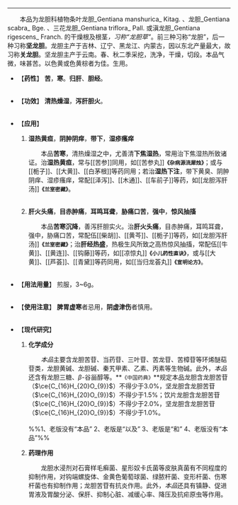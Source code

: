 ---

&emsp;&emsp;本品为龙胆科植物条叶龙胆_Gentiana manshurica_ Kitag. 、龙胆_Gentiana scabra_ Bge. 、三花龙胆_Gentiana triflora_ Pall. 或滇龙胆_Gentiana rigescens_ Franch. 的干燥根及根茎<dfn>，习称“龙胆草”</dfn>。前三种习称“龙胆”，后一种习称**坚龙胆**。龙胆主产于吉林、辽宁、黑龙江、内蒙古，因以东北产量最大，故习称**关龙胆**。坚龙胆主产于云南。春、秋二季采挖，洗净，干燥，切段。本品气微，味甚苦。以色黄或色黄棕者为佳。生用。

- 【**药性**】
	**苦**，**寒**。**归肝**、**胆经**。<br></br>

- 【**功效**】
	**清热燥湿**，**泻肝胆火**。<br></br>

- 【**应用**】
	1. **湿热黄疸**，**阴肿阴痒**，**带下**，**湿疹瘙痒**
		
		&emsp;&emsp;本品**苦寒**，清热燥湿之中，尤善清**下焦湿热**，常用治下焦湿热所致诸证。治**湿热黄疸**，常与[[苦参]]同用，如[[苦参丸]]**`《杂病源流犀烛》`**；或与[[栀子]]、[[大黄]]、[[白茅根]]等药同用；若治**湿热下注**，带下黄臭、阴肿阴痒、湿疹瘙痒，常配[[泽泻]]、[[木通]]、[[车前子]]等药，如[[龙胆泻肝汤]]**`《兰室密藏》`**。<br></br>
	
	2. **肝火头痛**，**目赤肿痛**，**耳鸣耳聋**，**胁痛口苦**，**强中**，**惊风抽搐**
		
		&emsp;&emsp;本品**苦寒沉降**，善泻肝胆实火。治**肝火头痛**，目赤肿痛，耳鸣耳聋，强中，胁痛口苦，常配伍[[柴胡]]、[[黄芩]]、[[栀子]]等药，如[[龙胆泻肝汤]]**`《兰室密藏》`**；治**肝经热盛**，热极生风所致之高热惊风抽搐，常配伍[[牛黄]]、[[黄连]]、[[钩藤]]等药，如[[凉惊丸]]**`《小儿药性直诀》`**，或与[[大黄]]、[[芦荟]]、[[青黛]]等药同用，如[[当归龙荟丸]]**`《宣明论方》`**。<br></br>

- 【**用法用量**】
	煎服，3~6g。<br></br>

- 【**使用注意**】
	**脾胃虚寒**者忌用，**阴虚津伤**者慎用。<br></br>

- 【**现代研究**】
	1. **化学成分**
		
		&emsp;&emsp;<dfn>本品</dfn>主要含龙胆苦苷、当药苷、三叶苷、苦龙苷、苦樟苷等环烯醚萜苷类<dfn>，</dfn>龙胆黄碱、龙胆碱<dfn>、</dfn>秦艽甲素、乙素、丙素等生物碱。此外，<dfn>本品</dfn>还含有龙胆三糖、$β$-谷甾醇等。**`《中国药典》`**规定本品龙胆含龙胆苦苷（$\ce{C_{16}H_{20}O_{9}}$）不得少于3.0%，坚龙胆含龙胆苦苷（$\ce{C_{16}H_{20}O_{9}}$）不得少于1.5%；饮片龙胆含龙胆苦苷（$\ce{C_{16}H_{20}O_{9}}$）不得少于2.0%，坚龙胆含龙胆苦苷（$\ce{C_{16}H_{20}O_{9}}$）不得少于1.0%。<br></br>
		%%1、老版没有“本品”
		2、老版是“以及”
		3、老版是“和”
		4、老版没有“本品”%%
	
	2. **药理作用**
		
		&emsp;&emsp;龙胆水浸剂对石膏样毛癣菌、星形奴卡氏菌等皮肤真菌有不同程度的抑制作用，对钩端螺旋体、金黄色葡萄球菌、绿脓杆菌、变形杆菌、伤寒杆菌也有抑制作用；龙胆苦苷有抗炎作用。此外，<dfn>本品</dfn>还具有镇静、促进胃液及胃酸分泌、保肝、抑制心脏、减缓心率、降压及抗疟原虫等作用。<br></br>
